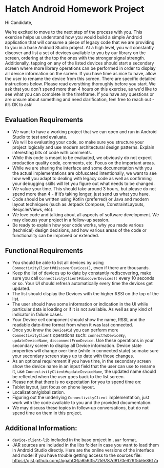 # Hatch Android Homework Project

Hi Candidate,

We're excited to move to the next step of the process with you. This exercise helps us understand how you would build a simple Android application that will consume a piece of legacy code that we are providing to you in a base Android Studio project. At a high level, you will constantly discover and list a set of devices available to you by our library on the screen, ordering at the top the ones with the stronger signal strength. Additionally, tapping on any of the listed devices should start a secondary screen where more library operations can be performed in order to display all device information on the screen. If you have time as nice to have, allow the user to rename the device from this screen. There are specific detailed instructions below. Please read everything thoroughly before you start. We ask that you don't spend more than 4 hours on this exercise, as we'd like to see what you can complete in the timeframe. If you have any questions or are unsure about something and need clarification, feel free to reach out - it’s OK to ask!

## Evaluation Requirements

- We want to have a working project that we can open and run in Android Studio to test and evaluate.
- We will be evaluating your code, so make sure you structure your project logically and use modern architectural design patterns. Explain interesting bits of code with comments.
- While this code is meant to be evaluated, we obviously do not expect production quality code, comments, etc. Focus on the important areas.
- While we are sharing the interface and some documentation with you the actual implementations are obfuscated intentionally, we want to see how well you adapt to dealing with legacy code as well as confirming your debugging skills will let you figure out what needs to be changed.
- We value your time. This should take around 3 hours, but please do not spend more than 4 - if it’s taking longer, just send us what you have.
- Code should be written using Kotlin (preferred) or Java and modern layout techniques (such as Jetpack Compose, ConstraintLayouts, RecyclerViews, etc).
- We love code and talking about all aspects of software development. We may discuss your project in a follow-up session.
- Be ready to explain how your code works, why you made various (technical) design decisions, and how various areas of the code or functionality can be improved or extended.

## Functional Requirements

- You should be able to list all devices by using `ConnectivityClient#discoverDevices()`, even if there are thousands.
- Keep the list of devices up to date by constantly rediscovering, make sure you call `ConnectivityClient#discoverDevices()` every 10 seconds or so. Your UI should refresh automatically every time the devices get updated.
- The list should display the Devices with the higher RSSI on the top of the list.
- The user should have some information or indication in the UI while particular data is loading or if it is not available. As well as any kind of indicator in failure cases.
- Your Device cell component should show the name, RSSI, and the readable date-time format from when it was last connected.
- Once you know the `Device#id` you can perform more `ConnectivityClient` operations such: `connectToDeviceBy`, `updateDeviceName`, `disconnectFromDevice`. Use these operations in your secondary screen to display all Device information. Device state properties will change over time (while in connected state) so make sure your secondary screen stays up to date with those changes.
- As an optional requirement if you have time, in the secondary screen show the device name in an input field that the user can use to rename it, use `ConnectivityClient#updateDeviceName`, the updated name should be reflected when the user goes back to the list screen.
- Please not that there is no expectation for you to spend time on:
- Tablet layout, just focus on phone layout.
- Localization/globalization.
- Figuring out the underlying `ConnectivityClient` implementation, just work with the code available to you and the provided documentation.
- We may discuss these topics in follow-up conversations, but do not spend time on them in this project.

## Additional Information:

- `device-client-lib` included in the base project in `.aar` format.
- JAR sources are included in the libs folder in case you want to load them in Android Studio directly. Here are the online versions of the interface and model if you have trouble getting access to the sources file: https://gist.github.com/JogahCR/a656357259787d8170e629f5b6e8617a
